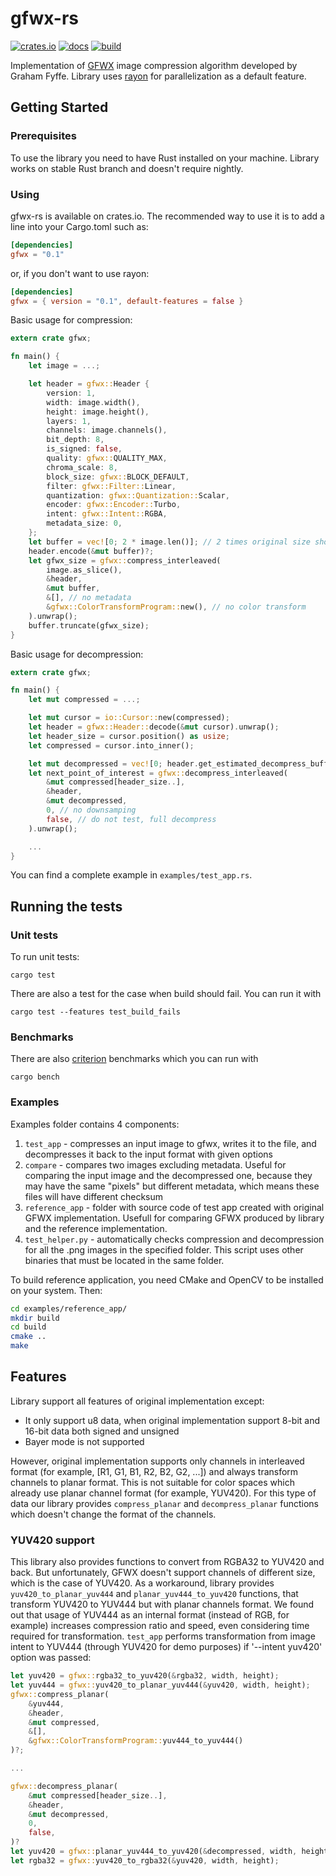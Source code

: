 # gfwx-rs

[![crates.io](https://img.shields.io/crates/v/gfwx.svg)](https://crates.io/crates/gfwx)
[![docs](https://docs.rs/gfwx/badge.svg)](https://docs.rs/gfwx)
[![build](https://travis-ci.com/vaffeine/gfwx-rs.svg?branch=master)](https://travis-ci.com/vaffeine/gfwx-rs)

Implementation of [GFWX](http://www.gfwx.org/) image compression algorithm developed by Graham Fyffe.
Library uses [rayon](https://github.com/rayon-rs/rayon) for parallelization as a default feature.

## Getting Started

### Prerequisites

To use the library you need to have Rust installed on your machine. Library works on stable Rust branch and doesn't require nightly.

### Using

gfwx-rs is available on crates.io. The recommended way to use it is to add a line into your Cargo.toml such as:
```toml
[dependencies]
gfwx = "0.1"
```

or, if you don't want to use rayon:
```toml
[dependencies]
gfwx = { version = "0.1", default-features = false }
```

Basic usage for compression:

```rust
extern crate gfwx;

fn main() {
    let image = ...;

    let header = gfwx::Header {
        version: 1,
        width: image.width(),
        height: image.height(),
        layers: 1,
        channels: image.channels(),
        bit_depth: 8,
        is_signed: false,
        quality: gfwx::QUALITY_MAX,
        chroma_scale: 8,
        block_size: gfwx::BLOCK_DEFAULT,
        filter: gfwx::Filter::Linear,
        quantization: gfwx::Quantization::Scalar,
        encoder: gfwx::Encoder::Turbo,
        intent: gfwx::Intent::RGBA,
        metadata_size: 0,
    };
    let buffer = vec![0; 2 * image.len()]; // 2 times original size should always be enough
    header.encode(&mut buffer)?;
    let gfwx_size = gfwx::compress_interleaved(
        image.as_slice(),
        &header,
        &mut buffer,
        &[], // no metadata
        &gfwx::ColorTransformProgram::new(), // no color transform
    ).unwrap();
    buffer.truncate(gfwx_size);
}
```

Basic usage for decompression:

```rust
extern crate gfwx;

fn main() {
    let mut compressed = ...;

    let mut cursor = io::Cursor::new(compressed);
    let header = gfwx::Header::decode(&mut cursor).unwrap();
    let header_size = cursor.position() as usize;
    let compressed = cursor.into_inner();

    let mut decompressed = vec![0; header.get_estimated_decompress_buffer_size()];
    let next_point_of_interest = gfwx::decompress_interleaved(
        &mut compressed[header_size..],
        &header,
        &mut decompressed,
        0, // no downsamping
        false, // do not test, full decompress
    ).unwrap();

    ...
}
```

You can find a complete example in `examples/test_app.rs`.

## Running the tests

### Unit tests

To run unit tests:
```
cargo test
```

There are also a test for the case when build should fail. You can run it with
```
cargo test --features test_build_fails
```

### Benchmarks

There are also [criterion](https://github.com/japaric/criterion.rs) benchmarks which you can run with
```
cargo bench
```

### Examples

Examples folder contains 4 components:
1. `test_app` - compresses an input image to gfwx, writes it to the file, and decompresses it back to the input format with given options
2. `compare` - compares two images excluding metadata. Useful for comparing the input image and the decompressed one, because they may have the same "pixels" but different metadata, which means these files will have different checksum
3. `reference_app` - folder with source code of test app created with original GFWX implementation. Usefull for comparing GFWX produced by library and the reference implementation.
4. `test_helper.py` - automatically checks compression and decompression for all the .png images in the specified folder. This script uses other binaries that must be located in the same folder.

To build reference application, you need CMake and OpenCV to be installed on your system. Then:
```bash
cd examples/reference_app/
mkdir build
cd build
cmake ..
make
```

## Features

Library support all features of original implementation except:
- It only support u8 data, when original implementation support 8-bit and 16-bit data both signed and unsigned
- Bayer mode is not supported

However, original implementation supports only channels in interleaved format (for example, [R1, G1, B1, R2, B2, G2, ...]) and always transform channels to planar format.
This is not suitable for color spaces which already use planar channel format (for example, YUV420). For this type of data our library provides `compress_planar` and `decompress_planar` functions which doesn't change the format of the channels.

### YUV420 support

This library also provides functions to convert from RGBA32 to YUV420 and back. But unfortunately, GFWX doesn't support channels of different size, which is the case of YUV420.
As a workaround, library provides `yuv420_to_planar_yuv444` and `planar_yuv444_to_yuv420` functions, that transform YUV420 to YUV444 but with planar channels format.
We found out that usage of YUV444 as an internal format (instead of RGB, for example) increases compression ratio and speed, even considering time required for transformation.
`test_app` performs transformation from image intent to YUV444 (through YUV420 for demo purposes) if '--intent yuv420' option was passed:

```rust
let yuv420 = gfwx::rgba32_to_yuv420(&rgba32, width, height);
let yuv444 = gfwx::yuv420_to_planar_yuv444(&yuv420, width, height);
gfwx::compress_planar(
    &yuv444,
    &header,
    &mut compressed,
    &[],
    &gfwx::ColorTransformProgram::yuv444_to_yuv444()
)?;

...

gfwx::decompress_planar(
    &mut compressed[header_size..],
    &header,
    &mut decompressed,
    0,
    false,
)?
let yuv420 = gfwx::planar_yuv444_to_yuv420(&decompressed, width, height);
let rgba32 = gfwx::yuv420_to_rgba32(&yuv420, width, height);
```
